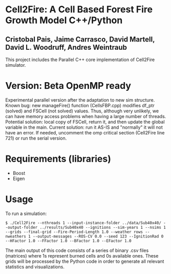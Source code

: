 # Cell2Fire: A Cell Based Forest Fire Growth Model  C++/Python
## Cristobal Pais, Jaime Carrasco, David Martell, David L. Woodruff, Andres Weintraub
This project includes the Parallel C++ core implementation of Cell2Fire simulator.

# Version: Beta OpenMP ready
Experimental parallel version after the adaptation to new sim structure. 
Known bug: new manageFire() function (CellsFBP.cpp) modifies df_ptr (solved) and FSCell (not solved) values. Thus, although very unlikely, we can have memory access problems when having a large number of threads.
Potential solution: local copy of FSCell, return it, and then update the global variable in the main.
Current solution: run it AS-IS and "normally" it will not have an error. If needed, uncomment the omp critical section (Cell2Fire line 721) or run the serial version.

# Requirements (libraries)
- Boost
- Eigen

# Usage
To run a simulation:
```
$ ./Cell2Fire --nthreads 1 --input-instance-folder ../data/Sub40x40/ --output-folder ../results/Sub40x40 --ignitions --sim-years 1 --nsims 1 --grids --final-grid --Fire-Period-Length 1.0 --weather rows --nweathers 1 --output-messages --ROS-CV 0.0 --seed 123 --IgnitionRad 0 --HFactor 1.0 --FFactor 1.0 --BFactor 1.0 --EFactor 1.0
```
The main output of this code consists of a series of binary .csv files (matrices) where 1s represent burned cells and 0s available ones. 
These grids will be processed by the Python code in order to generate all relevant statistics and visualizations.

